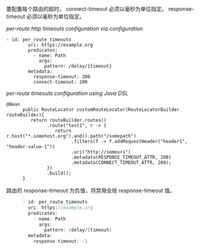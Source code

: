 要配置每个路由的超时。 connect-timeout 必须以毫秒为单位指定。 response-timeout 必须以毫秒为单位指定。

_per-route http timeouts configuration via configuration_

```plain
- id: per_route_timeouts
        uri: https://example.org
        predicates:
          - name: Path
            args:
              pattern: /delay/{timeout}
        metadata:
          response-timeout: 200
          connect-timeout: 200
```



_per-route timeouts configuration using Java DSL_

```plain
@Bean
      public RouteLocator customRouteLocator(RouteLocatorBuilder routeBuilder){
         return routeBuilder.routes()
               .route("test1", r -> {
                  return r.host("*.somehost.org").and().path("/somepath")
                        .filters(f -> f.addRequestHeader("header1", "header-value-1"))
                        .uri("http://someuri")
                        .metadata(RESPONSE_TIMEOUT_ATTR, 200)
                        .metadata(CONNECT_TIMEOUT_ATTR, 200);
               })
               .build();
      }
```



路由的 response-timeout 为负值，将禁用全局 response-timeout 值。

```java
      - id: per_route_timeouts
        uri: https://example.org
        predicates:
          - name: Path
            args:
              pattern: /delay/{timeout}
        metadata:
          response-timeout: -1
```





  


